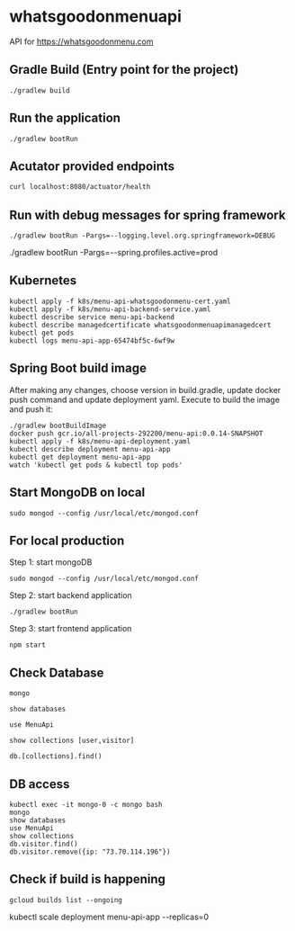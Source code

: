 # whatsgoodonmenuapi

API for <https://whatsgoodonmenu.com>

## Gradle Build (Entry point for the project)

```SpringBoot
./gradlew build
```

## Run the application

```SpringBoot
./gradlew bootRun
```

## Acutator provided endpoints

```bash
curl localhost:8080/actuator/health
```

## Run with debug messages for spring framework

```SpringBoot
./gradlew bootRun -Pargs=--logging.level.org.springframework=DEBUG
```

./gradlew bootRun -Pargs=--spring.profiles.active=prod

## Kubernetes

```Kubernetes
kubectl apply -f k8s/menu-api-whatsgoodonmenu-cert.yaml
kubectl apply -f k8s/menu-api-backend-service.yaml
kubectl describe service menu-api-backend
kubectl describe managedcertificate whatsgoodonmenuapimanagedcert
kubectl get pods
kubectl logs menu-api-app-65474bf5c-6wf9w
```

## Spring Boot build image

After making any changes, choose version in build.gradle, update docker push command and update deployment yaml. Execute to build the image and push it:

```SpringBoot/bash
./gradlew bootBuildImage  
docker push gcr.io/all-projects-292200/menu-api:0.0.14-SNAPSHOT  
kubectl apply -f k8s/menu-api-deployment.yaml  
kubectl describe deployment menu-api-app
kubectl get deployment menu-api-app
watch 'kubectl get pods & kubectl top pods'
```

## Start MongoDB on local

```MongoDB/bash
sudo mongod --config /usr/local/etc/mongod.conf
```

## For local production

Step 1: start mongoDB

```MongoDB/bash
sudo mongod --config /usr/local/etc/mongod.conf
```

Step 2: start backend application

```SpringBoot/bash
./gradlew bootRun
```

Step 3: start frontend application

```Javascript/bash
npm start
```

## Check Database

```MongoDB
mongo
```

```MongoDB
show databases
```

```MongoDB
use MenuApi
```

```MongoDB
show collections [user,visitor]
```

```MongoDB
db.[collections].find()
```

## DB access

```MongoDB
kubectl exec -it mongo-0 -c mongo bash
mongo
show databases
use MenuApi
show collections
db.visitor.find()
db.visitor.remove({ip: "73.70.114.196"})
```

## Check if build is happening

```GoogleCloud/bash
gcloud builds list --ongoing
```


kubectl scale deployment menu-api-app --replicas=0